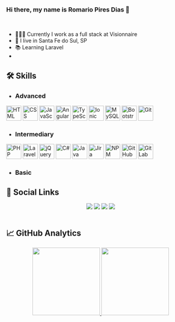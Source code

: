 ### Hi there, my name is Romario Pires Dias 👋
<br/>

- 👩🏻‍💻 Currently I work as a full stack at Visionnaire
- 🏡 I live in Santa Fe do Sul, SP
- 📚 Learning Laravel
- 

<h2>🛠 Skills</h2>

- ### Advanced

<div align="left">
  <img width="40" src="https://cdn.jsdelivr.net/gh/devicons/devicon/icons/html5/html5-original.svg" title="HTML" />
  <img width="40" src="https://cdn.jsdelivr.net/gh/devicons/devicon/icons/css3/css3-original.svg" title="CSS" />
  <img width="40" src="https://cdn.jsdelivr.net/gh/devicons/devicon/icons/javascript/javascript-original.svg" title="JavaScript" />
  <img width="40" src="https://cdn.jsdelivr.net/gh/devicons/devicon/icons/angularjs/angularjs-plain.svg" title="Angular" />
  <img width="40" src="https://cdn.jsdelivr.net/gh/devicons/devicon/icons/typescript/typescript-original.svg" title="TypeScript" />
  <img width="40" src="https://cdn.jsdelivr.net/gh/devicons/devicon/icons/ionic/ionic-original.svg" title="Ionic" />
  <img width="40" src="https://cdn.jsdelivr.net/gh/devicons/devicon/icons/mysql/mysql-original-wordmark.svg" title="MySQL" />
  <img width="40" src="https://cdn.jsdelivr.net/gh/devicons/devicon/icons/bootstrap/bootstrap-plain.svg" title="Bootstrap" />
  <img width="40" src="https://cdn.jsdelivr.net/gh/devicons/devicon/icons/git/git-original.svg" title="Git" />

</div>

- ### Intermediary

<div align="left">
  <img width="40" src="https://cdn.jsdelivr.net/gh/devicons/devicon/icons/php/php-original.svg" title="PHP" />
  <img width="40" src="https://cdn.jsdelivr.net/gh/devicons/devicon/icons/laravel/laravel-plain.svg" title="Laravel" />
  <img width="40" src="https://cdn.jsdelivr.net/gh/devicons/devicon/icons/jquery/jquery-original.svg" title="jQuery" />
  <img width="40" src="https://cdn.jsdelivr.net/gh/devicons/devicon/icons/csharp/csharp-original.svg" title="C#" />
  <img width="40" src="https://cdn.jsdelivr.net/gh/devicons/devicon/icons/java/java-original.svg" title="Java"/>
  <img width="40" src="https://cdn.jsdelivr.net/gh/devicons/devicon/icons/jira/jira-original.svg" title="Jira" />
  <img width="40" src="https://cdn.jsdelivr.net/gh/devicons/devicon/icons/npm/npm-original-wordmark.svg" title="NPM" />
  <img width="40" src="https://cdn.jsdelivr.net/gh/devicons/devicon/icons/github/github-original.svg" title="GitHub" />

  <img width="40" src="https://cdn.jsdelivr.net/gh/devicons/devicon/icons/gitlab/gitlab-original.svg" title="GitLab" />

</div>

- ### Basic

<h2>📲 Social Links</h2>
<div align="center"> 
  <a href="https://www.instagram.com/romariopd13" target="_blank"><img src="https://img.shields.io/badge/-Instagram-%23E4405F?style=for-the-badge&logo=instagram&logoColor=white" target="_blank"></a>
  <a href="https://www.linkedin.com/in/romario-pires-dias/" target="_blank"><img src="https://img.shields.io/badge/-LinkedIn-%230077B5?style=for-the-badge&logo=linkedin&logoColor=white" target="_blank"></a> 
 <a href="https://www.tiktok.com/@romariopd13" target="_blank"><img src="https://img.shields.io/badge/TikTok-black?style=for-the-badge&logo=tiktok&logoColor=white" target="_blank"></a> 
  <a href = "mailto:romariopd13@gmail.com"><img src="https://img.shields.io/badge/-Gmail-red?style=for-the-badge&logo=gmail&logoColor=white" target="_blank"></a>
</div>
<br/>
<h2>📈 GitHub Analytics</h2>
<div align="center">
  <a href="https://github.com/romariopd13">
  <img height="180em" src="https://github-readme-stats.vercel.app/api?username=romariopd13&show_icons=true&theme=dracula&include_all_commits=true&count_private=true&title_color=006ba6"/>
  <img height="180em" src="https://github-readme-stats.vercel.app/api/top-langs/?username=romariopd13&layout=compact&langs_count=7&theme=dracula&title_color=006ba6"/>
  
    
</div>
